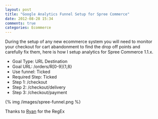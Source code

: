 ```yaml
---
layout: post
title: "Google Analytics Funnel Setup for Spree Commerce"
date: 2012-08-28 15:34
comments: true
categories: Ecommerce
---
```


During the setup of any new ecommerce system you will need to monitor your checkout for cart abandonment to find the drop off points and carefully fix them, here is how I setup analytics for Spree Commerce 1.1.x.

* Goal Type: URL Destination
* Goal URL: /orders/R[0-9]{1,8}
* Use funnel: Ticked
* Required Step: Ticked
* Step 1: /checkout
* Step 2: /checkout/delivery
* Step 3: /checkout/payment

{% img /images/spree-funnel.png %}

Thanks to [Ryan](https://groups.google.com/d/topic/spree-user/_gPjQKEwug4/discussion) for the RegEx